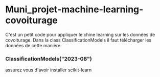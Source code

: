 # Muni_projet-machine-learning-covoiturage
C'est un petit code pour appliquer le chine learning sur les données de covoiturage.
Dans la class ClassificationModels il faut télécharger les données de cette manière: 
### ClassificationModels("2023-08")
assurez vous d'avoir installer scikit-learn
